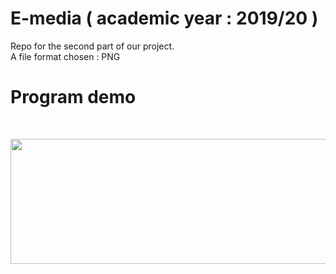 # E-media ( academic year : 2019/20 ) 
  
Repo for the second part of our  project.     
A file format chosen : PNG  

# Program demo 


<p align="center">
 <img ![](github_images/final.gif) />
</p>

<p align="center">
  <img width="600" height="200" src="https://raw.githubusercontent.com/przemo166/RSA-Algorithm/master/github_images/final.gif">
</p>

